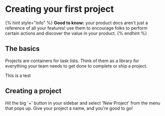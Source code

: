 # Creating your first project

{% hint style="info" %}
**Good to know:** your product docs aren't just a reference of all your features! use them to encourage folks to perform certain actions and discover the value in your product.
{% endhint %}

## The basics

Projects are containers for task lists. Think of them as a library for everything your team needs to get done to complete or ship a project.



This is a test

## Creating a project

Hit the big '+' button in your sidebar and select 'New Project' from the menu that pops up. Give your project a name, and you're good to go!
